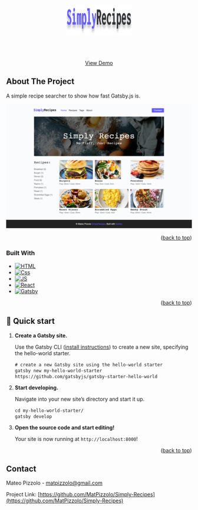 <!-- Improved compatibility of back to top link: See: https://github.com/othneildrew/Best-README-Template/pull/73 -->
<a name="readme-top"></a>


<!-- PROJECT LOGO -->
<br />
<div align="center">
  <a href="https://github.com/github_username/repo_name">
    <img src="./src/assets/images/logo.svg" alt="Logo" width="180" height="80">
  </a>


  <p align="center">
    <br />
    <br />
    <br />
    <a href="https://mateopizzolo-simple-recipes.netlify.app" target="_blank">View Demo</a>
  </p>
</div>



<!-- TABLE OF CONTENTS 
<details>
  <summary>Table of Contents</summary>
  <ol>
    <li>
      <a href="#about-the-project">About The Project</a>
      <ul>
        <li><a href="#built-with">Built With</a></li>
      </ul>
    </li>
    <li>
      <a href="#getting-started">Getting Started</a>
      <ul>
        <li><a href="#prerequisites">Prerequisites</a></li>
        <li><a href="#installation">Installation</a></li>
      </ul>
    </li>
    <li><a href="#usage">Usage</a></li>
    <li><a href="#roadmap">Roadmap</a></li>
    <li><a href="#contributing">Contributing</a></li>
    <li><a href="#license">License</a></li>
    <li><a href="#contact">Contact</a></li>
    <li><a href="#acknowledgments">Acknowledgments</a></li>
  </ol>
</details>
 -->


<!-- ABOUT THE PROJECT -->
## About The Project

 <p>A simple recipe searcher to show how fast Gatsby.js is.</p> 

[![Product Name Screen Shot][product-screenshot]](https://example.com)


<p align="right">(<a href="#readme-top">back to top</a>)</p>



### Built With

* [![HTML][HTML]][HTML-url]
* [![Css][Css.com]][Css-url]
* [![JS][Js]][Js-url]
* [![React][React.js]][React-url]
* [![Gatsby][Gatsby.js]][React-url]

<p align="right">(<a href="#readme-top">back to top</a>)</p>



<!-- GETTING STARTED -->
## 🚀 Quick start

1.  **Create a Gatsby site.**

    Use the Gatsby CLI ([install instructions](https://www.gatsbyjs.com/docs/tutorial/part-0/#gatsby-cli)) to create a new site, specifying the hello-world starter.

    ```shell
    # create a new Gatsby site using the hello-world starter
    gatsby new my-hello-world-starter https://github.com/gatsbyjs/gatsby-starter-hello-world
    ```

1.  **Start developing.**

    Navigate into your new site’s directory and start it up.

    ```shell
    cd my-hello-world-starter/
    gatsby develop
    ```

1.  **Open the source code and start editing!**

    Your site is now running at `http://localhost:8000`!


<p align="right">(<a href="#readme-top">back to top</a>)</p>




<!-- CONTACT -->
## Contact

Mateo Pizzolo - matpizzolo@gmail.com

Project Link: [https://github.com/MatPizzolo/Simply-Recipes](https://github.com/MatPizzolo/Simply-Recipes)



<!-- MARKDOWN LINKS & IMAGES -->
<!-- https://www.markdownguide.org/basic-syntax/#reference-style-links -->

[product-screenshot]: src/assets/images/web-screenshot.png

[React.js]: https://img.shields.io/badge/React-20232A?style=for-the-badge&logo=react&logoColor=61DAFB
[React-url]: https://reactjs.org/
[css.com]: https://img.shields.io/badge/CSS3-1572B6?style=for-the-badge&logo=css3&logoColor=white
[Css-url]: https://reactjs.org/
[HTML]: https://img.shields.io/badge/HTML5-E34F26?style=for-the-badge&logo=html5&logoColor=white
[HTML-url]: https://reactjs.org/
[JS]: https://img.shields.io/badge/JavaScript-323330?style=for-the-badge&logo=javascript&logoColor=F7DF1E
[JS-url]: https://reactjs.org/
[Gatsby.js]:https://img.shields.io/badge/Gatsby-663399?style=for-the-badge&logo=gatsby&logoColor=white

